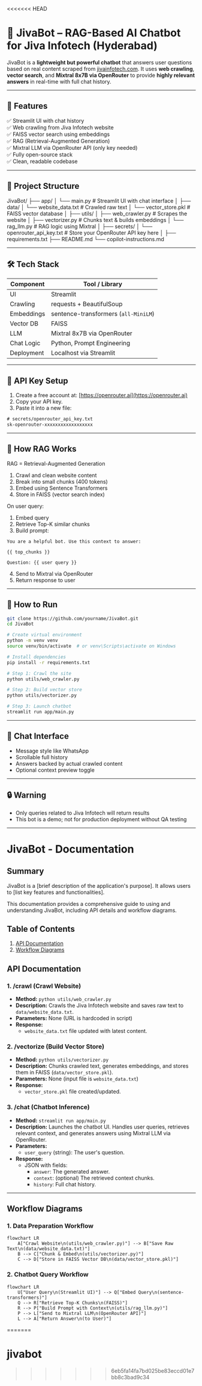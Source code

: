 <<<<<<< HEAD
# 🤖 JivaBot – RAG-Based AI Chatbot for Jiva Infotech (Hyderabad)

JivaBot is a **lightweight but powerful chatbot** that answers user questions based on real content scraped from [jivainfotech.com](https://www.jivainfotech.com/). It uses **web crawling**, **vector search**, and **Mixtral 8x7B via OpenRouter** to provide **highly relevant answers** in real-time with full chat history.

---

## 🚀 Features

✅ Streamlit UI with chat history  
✅ Web crawling from Jiva Infotech website  
✅ FAISS vector search using embeddings  
✅ RAG (Retrieval-Augmented Generation)  
✅ Mixtral LLM via OpenRouter API (only key needed)  
✅ Fully open-source stack  
✅ Clean, readable codebase

---

## 🧱 Project Structure

JivaBot/
├── app/
│ └── main.py # Streamlit UI with chat interface
│
├── data/
│ └── website_data.txt # Crawled raw text
│ └── vector_store.pkl # FAISS vector database
│
├── utils/
│ ├── web_crawler.py # Scrapes the website
│ ├── vectorizer.py # Chunks text & builds embeddings
│ └── rag_llm.py # RAG logic using Mixtral
│
├── secrets/
│ └── openrouter_api_key.txt # Store your OpenRouter API key here
│
├── requirements.txt
├── README.md
└── copilot-instructions.md


---

## 🛠️ Tech Stack

| Component         | Tool / Library                      |
|------------------|-------------------------------------|
| UI               | Streamlit                           |
| Crawling         | requests + BeautifulSoup             |
| Embeddings       | sentence-transformers (`all-MiniLM`)|
| Vector DB        | FAISS                               |
| LLM              | Mixtral 8x7B via OpenRouter          |
| Chat Logic       | Python, Prompt Engineering           |
| Deployment       | Localhost via Streamlit              |

---

## 🔐 API Key Setup

1. Create a free account at: [https://openrouter.ai](https://openrouter.ai)  
2. Copy your API key.  
3. Paste it into a new file:

```txt
# secrets/openrouter_api_key.txt
sk-openrouter-xxxxxxxxxxxxxxxxxx
```

---

## 🧠 How RAG Works

RAG = Retrieval-Augmented Generation

1. Crawl and clean website content
2. Break into small chunks (400 tokens)
3. Embed using Sentence Transformers
4. Store in FAISS (vector search index)

On user query:

1. Embed query
2. Retrieve Top-K similar chunks
3. Build prompt:

```
You are a helpful bot. Use this context to answer:

{{ top_chunks }}

Question: {{ user query }}
```

4. Send to Mixtral via OpenRouter
5. Return response to user

---

## 🧪 How to Run

```bash
git clone https://github.com/yourname/JivaBot.git
cd JivaBot

# Create virtual environment
python -m venv venv
source venv/bin/activate  # or venv\Scripts\activate on Windows

# Install dependencies
pip install -r requirements.txt

# Step 1: Crawl the site
python utils/web_crawler.py

# Step 2: Build vector store
python utils/vectorizer.py

# Step 3: Launch chatbot
streamlit run app/main.py
```

---

## 💬 Chat Interface

- Message style like WhatsApp
- Scrollable full history
- Answers backed by actual crawled content
- Optional context preview toggle

---

## 🔒 Warning

- Only queries related to Jiva Infotech will return results
- This bot is a demo; not for production deployment without QA testing

---

# JivaBot - Documentation

## Summary

JivaBot is a [brief description of the application's purpose]. It allows users to [list key features and functionalities].

This documentation provides a comprehensive guide to using and understanding JivaBot, including API details and workflow diagrams.

## Table of Contents

1.  [API Documentation](#api-documentation)
2.  [Workflow Diagrams](#workflow-diagrams)

## API Documentation

### 1. /crawl (Crawl Website)
- **Method:** `python utils/web_crawler.py`
- **Description:** Crawls the Jiva Infotech website and saves raw text to `data/website_data.txt`.
- **Parameters:** None (URL is hardcoded in script)
- **Response:**
  - `website_data.txt` file updated with latest content.

### 2. /vectorize (Build Vector Store)
- **Method:** `python utils/vectorizer.py`
- **Description:** Chunks crawled text, generates embeddings, and stores them in FAISS (`data/vector_store.pkl`).
- **Parameters:** None (input file is `website_data.txt`)
- **Response:**
  - `vector_store.pkl` file created/updated.

### 3. /chat (Chatbot Inference)
- **Method:** `streamlit run app/main.py`
- **Description:** Launches the chatbot UI. Handles user queries, retrieves relevant context, and generates answers using Mixtral LLM via OpenRouter.
- **Parameters:**
  - `user_query` (string): The user's question.
- **Response:**
  - JSON with fields:
    - `answer`: The generated answer.
    - `context`: (optional) The retrieved context chunks.
    - `history`: Full chat history.

---

## Workflow Diagrams

### 1. Data Preparation Workflow

```mermaid
flowchart LR
    A["Crawl Website\n(utils/web_crawler.py)"] --> B["Save Raw Text\n(data/website_data.txt)"]
    B --> C["Chunk & Embed\n(utils/vectorizer.py)"]
    C --> D["Store in FAISS Vector DB\n(data/vector_store.pkl)"]
```

### 2. Chatbot Query Workflow

```mermaid
flowchart LR
    U["User Query\n(Streamlit UI)"] --> Q["Embed Query\n(sentence-transformers)"]
    Q --> R["Retrieve Top-K Chunks\n(FAISS)"]
    R --> P["Build Prompt with Context\n(utils/rag_llm.py)"]
    P --> L["Send to Mixtral LLM\n(OpenRouter API)"]
    L --> A["Return Answer\n(to User)"]
```

=======
# jivabot
>>>>>>> 6eb5fa14fa7bd025be83eccd01e7bb8c3bad9c34
